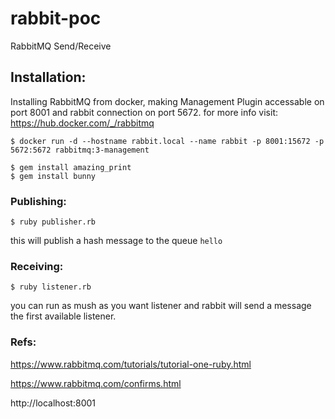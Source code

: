 # rabbit-poc
RabbitMQ Send/Receive

## Installation:
Installing RabbitMQ from docker, making Management Plugin accessable on port 8001 and rabbit connection on port 5672.
for more info visit: https://hub.docker.com/_/rabbitmq

    $ docker run -d --hostname rabbit.local --name rabbit -p 8001:15672 -p 5672:5672 rabbitmq:3-management

    $ gem install amazing_print
    $ gem install bunny

### Publishing:

    $ ruby publisher.rb

this will publish a hash message to the queue `hello`


### Receiving:

    $ ruby listener.rb

you can run as mush as you want listener and rabbit will send a message the first available listener.


### Refs:

https://www.rabbitmq.com/tutorials/tutorial-one-ruby.html

https://www.rabbitmq.com/confirms.html

http://localhost:8001
